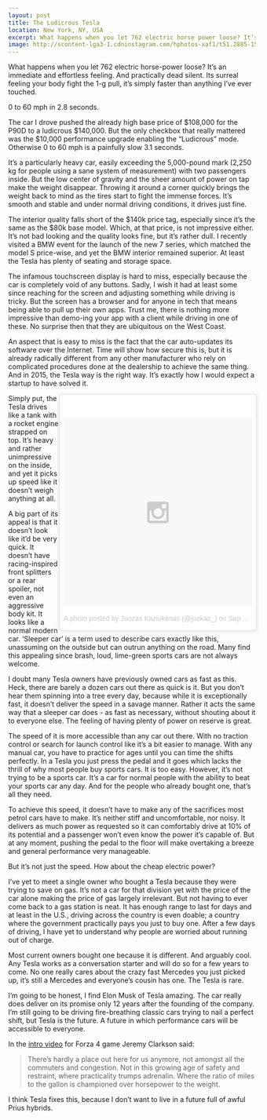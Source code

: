 ```yaml
---
layout: post
title: The Ludicrous Tesla
location: New York, NY, USA
excerpt: What happens when you let 762 electric horse power loose? It’s immediate and effortless. And practically dead silent. Yet it’s faster than anything I’ve ever touched. You can feel your body fighting the over-1g pull. It’s surreal.
image: http://scontent-lga3-1.cdninstagram.com/hphotos-xaf1/t51.2885-15/e35/11899593_1550400381881953_1405122151_n.jpg
---
```


What happens when you let 762 electric horse-power loose? It’s an immediate and effortless feeling. And practically dead silent. Its surreal feeling your body fight the 1-g pull, it’s simply faster than anything I’ve ever touched.

0 to 60 mph in 2\.8 seconds.

The car I drove pushed the already high base price of $108,000 for the P90D to a ludicrous $140,000. But the only checkbox that really mattered was the $10,000 performance upgrade enabling the “Ludicrous” mode. Otherwise 0 to 60 mph is a painfully slow 3.1 seconds.

It’s a particularly heavy car, easily exceeding the 5,000-pound mark (2,250 kg for people using a sane system of measurement) with two passengers inside. But the low center of gravity and the sheer amount of power on tap make the weight disappear. Throwing it around a corner quickly brings the weight back to mind as the tires start to fight the immense forces. It’s smooth and stable and under normal driving conditions, it drives just fine.

The interior quality falls short of the $140k price tag, especially since it’s the same as the $80k base model. Which, at that price, is not impressive either. It’s not bad looking and the quality looks fine, but it’s rather dull. I recently visited a BMW event for the launch of the new 7 series, which matched the model S price-wise, and yet the BMW interior remained superior. At least the Tesla has plenty of seating and storage space.

The infamous touchscreen display is hard to miss, especially because the car is completely void of any buttons. Sadly, I wish it had at least some since reaching for the screen and adjusting something while driving is tricky. But the screen has a browser and for anyone in tech that means being able to pull up their own apps. Trust me, there is nothing more impressive than demo-ing your app with a client while driving in one of these. No surprise then that they are ubiquitous on the West Coast.

An aspect that is easy to miss is the fact that the car auto-updates its software over the Internet. Time will show how secure this is, but it is already radically different from any other manufacturer who rely on complicated procedures done at the dealership to achieve the same thing. And in 2015, the Tesla way is the right way. It’s exactly how I would expect a startup to have solved it.

<div style="float: right; width: 400px;">
<blockquote class="instagram-media" data-instgrm-version="4" style=" background:#FFF; border:0; border-radius:3px; box-shadow:0 0 1px 0 rgba(0,0,0,0.5),0 1px 10px 0 rgba(0,0,0,0.15); margin: 1px; max-width:658px; padding:0; width:100%;"><div style="padding:8px;"> <div style=" background:#F8F8F8; line-height:0; margin-top:40px; padding:50.0% 0; text-align:center; width:100%;"> <div style=" background:url(data:image/png;base64,iVBORw0KGgoAAAANSUhEUgAAACwAAAAsCAMAAAApWqozAAAAGFBMVEUiIiI9PT0eHh4gIB4hIBkcHBwcHBwcHBydr+JQAAAACHRSTlMABA4YHyQsM5jtaMwAAADfSURBVDjL7ZVBEgMhCAQBAf//42xcNbpAqakcM0ftUmFAAIBE81IqBJdS3lS6zs3bIpB9WED3YYXFPmHRfT8sgyrCP1x8uEUxLMzNWElFOYCV6mHWWwMzdPEKHlhLw7NWJqkHc4uIZphavDzA2JPzUDsBZziNae2S6owH8xPmX8G7zzgKEOPUoYHvGz1TBCxMkd3kwNVbU0gKHkx+iZILf77IofhrY1nYFnB/lQPb79drWOyJVa/DAvg9B/rLB4cC+Nqgdz/TvBbBnr6GBReqn/nRmDgaQEej7WhonozjF+Y2I/fZou/qAAAAAElFTkSuQmCC); display:block; height:44px; margin:0 auto -44px; position:relative; top:-22px; width:44px;"></div></div><p style=" color:#c9c8cd; font-family:Arial,sans-serif; font-size:14px; line-height:17px; margin-bottom:0; margin-top:8px; overflow:hidden; padding:8px 0 7px; text-align:center; text-overflow:ellipsis; white-space:nowrap;"><a href="https://instagram.com/p/8BT2Ohm2s6/" style=" color:#c9c8cd; font-family:Arial,sans-serif; font-size:14px; font-style:normal; font-weight:normal; line-height:17px; text-decoration:none;" target="_top">A photo posted by Juozas Kaziukėnas (@juokaz_)</a> on <time style=" font-family:Arial,sans-serif; font-size:14px; line-height:17px;" datetime="2015-09-24T16:43:20+00:00">Sep 24, 2015 at 9:43am PDT</time></p></div></blockquote>
<script async="async" defer="defer" src="//platform.instagram.com/en_US/embeds.js"> </script>
</div>

Simply put, the Tesla drives like a tank with a rocket engine strapped on top. It’s heavy and rather unimpressive on the inside, and yet it picks up speed like it doesn’t weigh anything at all.

A big part of its appeal is that it doesn’t look like it’d be very quick. It doesn’t have racing-inspired front splitters or a rear spoiler, not even an aggressive body kit. It looks like a normal modern car. ‘Sleeper car’ is a term used to describe cars exactly like this, unassuming on the outside but can outrun anything on the road. Many find this appealing since brash, loud, lime-green sports cars are not always welcome.

I doubt many Tesla owners have previously owned cars as fast as this. Heck, there are barely a dozen cars out there as quick is it. But you don’t hear them spinning into a tree every day, because while it is exceptionally fast, it doesn’t deliver the speed in a savage manner. Rather it acts the same way that a sleeper car does - as fast as necessary, without shouting about it to everyone else. The feeling of having plenty of power on reserve is great.

The speed of it is more accessible than any car out there. With no traction control or search for launch control like it’s a bit easier to manage. With any manual car, you have to practice for ages until you can time the shifts perfectly. In a Tesla you just press the pedal and it goes which lacks the thrill of why most people buy sports cars. It is too easy. However, it’s not trying to be a sports car. It’s a car for normal people with the ability to beat your sports car any day. And for the people who already bought one, that’s all they need.

To achieve this speed, it doesn’t have to make any of the sacrifices most petrol cars have to make. It’s neither stiff and uncomfortable, nor noisy. It delivers as much power as requested so it can comfortably drive at 10% of its potential and a passenger won’t even know the power it’s capable of. But at any moment, pushing the pedal to the floor will make overtaking a breeze and general performance very manageable.

But it’s not just the speed. How about the cheap electric power?

I’ve yet to meet a single owner who bought a Tesla because they were trying to save on gas. It’s not a car for that division yet with the price of the car alone making the price of gas largely irrelevant. But not having to ever come back to a gas station is neat. It has enough range to last for days and at least in the U.S., driving across the country is even doable; a country where the government practically pays you just to buy one. After a few days of driving, I have yet to understand why people are worried about running out of charge.

Most current owners bought one because it is different. And arguably cool. Any Tesla works as a conversation starter and will do so for a few years to come. No one really cares about the crazy fast Mercedes you just picked up, it’s still a Mercedes and everyone’s cousin has one. The Tesla is rare.

I’m going to be honest, I find Elon Musk of Tesla amazing. The car really does deliver on its promise only 12 years after the founding of the company. I’m still going to be driving fire-breathing classic cars trying to nail a perfect shift, but Tesla is the future. A future in which performance cars will be accessible to everyone.

In the [intro video](https://www.youtube.com/watch?v=PvimE0aNFOg) for Forza 4 game Jeremy Clarkson said:

> There’s hardly a place out here for us anymore, not amongst all the commuters and congestion. Not in this growing age of safety and restraint, where practicality trumps adrenalin. Where the ratio of miles to the gallon is championed over horsepower to the weight.

I think Tesla fixes this, because I don’t want to live in a future full of awful Prius hybrids.
